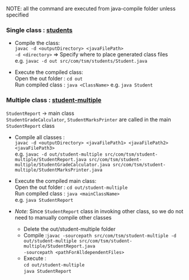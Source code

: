 NOTE: all the command are executed from java-compile folder unless specified

### Single class : [students](/src/com/tsm/students)
- Compile the class: <br>
  `javac -d <outputDirectory> <javaFilePath>` <br>
  `-d <directory>` => Specify where to place generated class files <br>
  e.g. `javac -d out src/com/tsm/students/Student.java`

- Execute the compiled class: <br>
  Open the out folder : `cd out` <br>
  Run compiled class : `java <ClassName>` e.g. `java Student`

### Multiple  class : [student-multiple](/src/com/tsm/student-multiple)
`StudentReport` -> main class <br>
`StudentGradeCalculator`, `StudentMarksPrinter` are called in the main `StudentReport` class

- Compile all classes : <br>
  `javac -d <outputDirectory> <javaFilePath1> <javaFilePath2> <javaFilePath3>`
  <br> e.g. `javac -d out/student-multiple src/com/tsm/student-multiple/StudentReport.java src/com/tsm/student-multiple/StudentGradeCalculator.java src/com/tsm/student-multiple/StudentMarksPrinter.java`

- Execute the compiled main class: <br>
  Open the out folder :  `cd out/student-multiple` <br>
  Run compiled class : `java <mainClassName>` <br> 
  e.g. `java StudentReport`

- *Note:* Since `StudentReport` class in invoking other class, so we do not need to manually compile other classes
  - Delete the out/student-multiple folder
  - Compile :`javac -sourcepath src/com/tsm/student-multiple -d out/student-multiple src/com/tsm/student-multiple/StudentReport.java ` <br>
    `-sourcepath <pathForAlldependentFiles>`
  - Execute : <br>
    `cd out/student-multiple` <br>
    `java StudentReport`